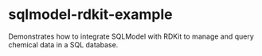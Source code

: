 # sqlmodel-rdkit-example
Demonstrates how to integrate SQLModel with RDKit to manage and query chemical data in a SQL database.
